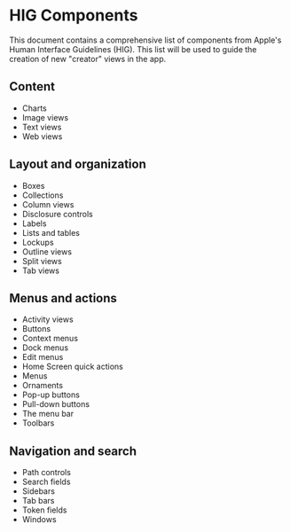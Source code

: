 # HIG Components

This document contains a comprehensive list of components from Apple's Human Interface Guidelines (HIG). This list will be used to guide the creation of new "creator" views in the app.

## Content

*   Charts
*   Image views
*   Text views
*   Web views

## Layout and organization

*   Boxes
*   Collections
*   Column views
*   Disclosure controls
*   Labels
*   Lists and tables
*   Lockups
*   Outline views
*   Split views
*   Tab views

## Menus and actions

*   Activity views
*   Buttons
*   Context menus
*   Dock menus
*   Edit menus
*   Home Screen quick actions
*   Menus
*   Ornaments
*   Pop-up buttons
*   Pull-down buttons
*   The menu bar
*   Toolbars

## Navigation and search

*   Path controls
*   Search fields
*   Sidebars
*   Tab bars
*   Token fields
*   Windows
